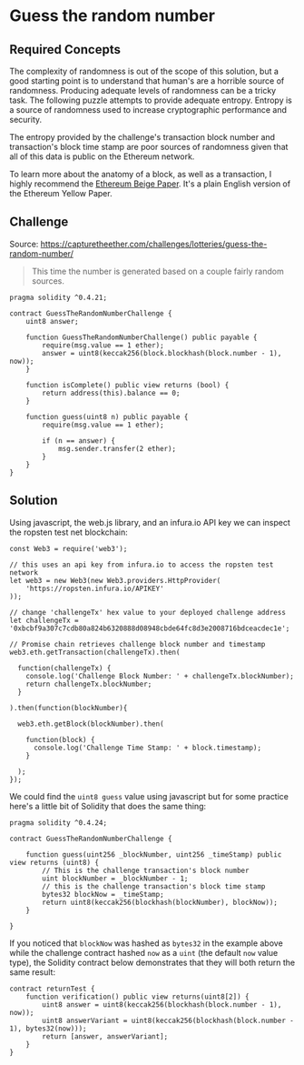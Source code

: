 # Guess the random number

## Required Concepts

The complexity of randomness is out of the scope of this solution, but a good starting point is to understand that human's are a horrible source of randomness. Producing adequate levels of randomness can be a tricky task. The following puzzle attempts to provide adequate entropy. Entropy is a source of randomness used to increase cryptographic performance and security.

The entropy provided by the challenge's transaction block number and transaction's block time stamp are poor sources of randomness given that all of this data is public on the Ethereum network.

To learn more about the anatomy of a block, as well as a transaction, I highly recommend the [Ethereum Beige Paper](https://github.com/chronaeon/beigepaper/blob/master/beigepaper.pdf). It's a plain English version of the Ethereum Yellow Paper. 

## Challenge

Source: https://capturetheether.com/challenges/lotteries/guess-the-random-number/

>This time the number is generated based on a couple fairly random sources.

```
pragma solidity ^0.4.21;

contract GuessTheRandomNumberChallenge {
    uint8 answer;

    function GuessTheRandomNumberChallenge() public payable {
        require(msg.value == 1 ether);
        answer = uint8(keccak256(block.blockhash(block.number - 1), now));
    }

    function isComplete() public view returns (bool) {
        return address(this).balance == 0;
    }

    function guess(uint8 n) public payable {
        require(msg.value == 1 ether);

        if (n == answer) {
            msg.sender.transfer(2 ether);
        }
    }
}
```

## Solution

Using javascript, the web.js library, and an infura.io API key we can inspect the ropsten test net blockchain:

```
const Web3 = require('web3');

// this uses an api key from infura.io to access the ropsten test network
let web3 = new Web3(new Web3.providers.HttpProvider(
    'https://ropsten.infura.io/APIKEY'
));

// change 'challengeTx' hex value to your deployed challenge address
let challengeTx = '0xbcbf9a307c7cdb80a824b6320888d08948cbde64fc8d3e2008716bdceacdec1e';

// Promise chain retrieves challenge block number and timestamp
web3.eth.getTransaction(challengeTx).then(

  function(challengeTx) {
    console.log('Challenge Block Number: ' + challengeTx.blockNumber);
    return challengeTx.blockNumber;
  }

).then(function(blockNumber){

  web3.eth.getBlock(blockNumber).then(

    function(block) {
      console.log('Challenge Time Stamp: ' + block.timestamp);
    }

  );
});
```

We could find the ```uint8 guess``` value using javascript but for some practice here's a little bit of Solidity that does the same thing:

```
pragma solidity ^0.4.24;

contract GuessTheRandomNumberChallenge {

    function guess(uint256 _blockNumber, uint256 _timeStamp) public view returns (uint8) {
        // This is the challenge transaction's block number
        uint blockNumber = _blockNumber - 1;
        // this is the challenge transaction's block time stamp
        bytes32 blockNow = _timeStamp;
        return uint8(keccak256(blockhash(blockNumber), blockNow));
    }

}
```

If you noticed that ```blockNow``` was hashed as ```bytes32``` in the example above while the challenge contract hashed ```now``` as a ```uint``` (the default ```now``` value type), the Solidity contract below demonstrates that they will both return the same result:

```
contract returnTest {
    function verification() public view returns(uint8[2]) {
        uint8 answer = uint8(keccak256(blockhash(block.number - 1), now));
        uint8 answerVariant = uint8(keccak256(blockhash(block.number - 1), bytes32(now)));
        return [answer, answerVariant];
    }
}
```
